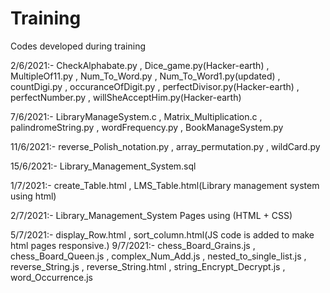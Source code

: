 # Training

Codes developed during training

2/6/2021:-  CheckAlphabate.py ,
            Dice_game.py(Hacker-earth) ,
            MultipleOf11.py ,
            Num_To_Word.py ,
            Num_To_Word1.py(updated) ,
            countDigi.py ,
            occuranceOfDigit.py ,
            perfectDivisor.py(Hacker-earth) ,
            perfectNumber.py ,
            willSheAcceptHim.py(Hacker-earth)
            

7/6/2021:-  LibraryManageSystem.c ,
            Matrix_Multiplication.c ,
            palindromeString.py ,
            wordFrequency.py ,
            BookManageSystem.py 
          
11/6/2021:-  reverse_Polish_notation.py , 
             array_permutation.py , 
             wildCard.py
             
15/6/2021:- Library_Management_System.sql
             
1/7/2021:-  create_Table.html ,
            LMS_Table.html(Library management system using html)
            
2/7/2021:- Library_Management_System Pages using (HTML + CSS)

5/7/2021:- display_Row.html ,
           sort_column.html(JS code is added to make html pages responsive.)
9/7/2021:- chess_Board_Grains.js , 
           chess_Board_Queen.js , 
           complex_Num_Add.js , 
           nested_to_single_list.js , 
           reverse_String.js , 
           reverse_String.html , 
           string_Encrypt_Decrypt.js , 
           word_Occurrence.js

